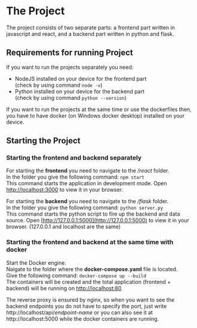 # The Project

The project consists of two separate parts: a frontend part written in javascript and react, and a backend part written in python and flask.

## Requirements for running Project

If you want to run the projects separately you need:
- NodeJS installed on your device for the frontend part \
(check by using command ```node -v```)
- Python installed on your device for the backend part \
(check by using command ```python --version```)

If you want to run the projects at the same time or use the dockerfiles then, you have to have docker (on Windows docker desktop) installed on your device. 

## Starting the Project

### Starting the frontend and backend separately

For starting the **frontend** you need to navigate to the */react* folder. \
In the folder you give the following command: ```npm start``` \
This command starts the application in development mode.
Open [http://localhost:3000](http://localhost:3000) to view it in your browser.

For starting the **backend** you need to navigate to the */flask* folder. \
In the folder you give the following command: ```python server.py``` \
This command starts the python script to fire up the backend and data source.
Open [http://127.0.0.1:5000](http://127.0.0.1:5000) to view it in your browser. (127.0.0.1 and localhost are the same)

### Starting the frontend and backend at the same time with docker

Start the Docker engine. \
Naigate to the folder where the **docker-compose.yaml** file is located. \
Give the following command: ```docker-compose up --build``` \
The containers will be created and the total application (frontend + backend) will be running on [http://localhost:80](http://localhost:80)

The reverse proxy is ensured by nginx, so when you want to see the backend endpoints you do not have to specify the port, just write http://localhost/api/*endpoint-name* or you can also see it at http://localhost:5000 while the docker containers are running.

